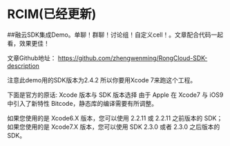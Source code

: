 # RCIM(已经更新)
##融云SDK集成Demo。单聊！群聊！讨论组！自定义cell！。文章配合代码一起看，效果更佳！

文章Github地址：
https://github.com/zhengwenming/RongCloud-SDK-description


注意此demo用的SDK版本为2.4.2   所以你要用Xcode 7来跑这个工程。

下面是官方的原话:
Xcode 版本与 SDK 版本选择
由于 Apple 在 Xcode7 与 iOS9 中引入了新特性 Bitcode，静态库的编译需要有所调整。

如果您使用的是 Xcode6.X 版本，您可以使用 2.2.11 或 2.2.11 之前版本的 SDK；如果您使用的是 Xcode7.X 版本，您可以使用 SDK 2.3.0 或者 2.3.0 之后版本的 SDK。
